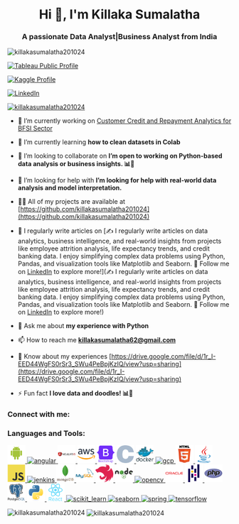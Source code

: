 <h1 align="center">Hi 👋, I'm Killaka Sumalatha</h1>
<h3 align="center">A passionate Data Analyst|Business Analyst from India</h3>

<p align="left"> <img src="https://komarev.com/ghpvc/?username=killakasumalatha201024&label=Profile%20views&color=0e75b6&style=flat" alt="killakasumalatha201024" /> </p>
<p align="left">
  <a href="https://public.tableau.com/app/profile/killaka.sumalatha/vizzes">
    <img src="https://img.shields.io/badge/Tableau-Profile-blue?logo=tableau" alt="Tableau Public Profile" />
  </a>
</p>
<a href="https://www.kaggle.com/sumalatha1024">
    <img src="https://img.shields.io/badge/Kaggle-Profile-blue?logo=kaggle" alt="Kaggle Profile" />
  </a>
</p>
<p align="left">
  <a href="https://www.linkedin.com/in/killaka-sumalatha-73b3b12b2/" target="_blank">
    <img src="https://img.shields.io/badge/LinkedIn-Connect-blue?logo=linkedin" alt="LinkedIn" />
  </a>
</p>
<p align="left"> <a href="https://github.com/ryo-ma/github-profile-trophy"><img src="https://github-profile-trophy.vercel.app/?username=killakasumalatha201024" alt="killakasumalatha201024" /></a> </p>

- 🔭 I’m currently working on [Customer Credit and Repayment Analytics for BFSI Sector](https://colab.research.google.com/drive/1GtpHZd2SMC3lXV029piI-uF1b6UhBP2q?usp=sharing)

- 🌱 I’m currently learning **how to clean datasets in Colab**

- 👯 I’m looking to collaborate on **I’m open to working on Python-based data analysis or business insights. 📊🐍**

- 🤝 I’m looking for help with **I’m looking for help with real-world data analysis and model interpretation.**

- 👨‍💻 All of my projects are available at [https://github.com/killakasumalatha201024](https://github.com/killakasumalatha201024)

- 📝 I regularly write articles on [✍️ I regularly write articles on data analytics, business intelligence, and real-world insights from projects like employee attrition analysis, life expectancy trends, and credit banking data. I enjoy simplifying complex data problems using Python, Pandas, and visualization tools like Matplotlib and Seaborn. 📌 Follow me on [LinkedIn](https://www.linkedin.com/in/killaka-sumalatha-73b3b12b2) to explore more!](✍️ I regularly write articles on data analytics, business intelligence, and real-world insights from projects like employee attrition analysis, life expectancy trends, and credit banking data. I enjoy simplifying complex data problems using Python, Pandas, and visualization tools like Matplotlib and Seaborn. 📌 Follow me on [LinkedIn](https://www.linkedin.com/in/killaka-sumalatha-73b3b12b2) to explore more!)

- 💬 Ask me about **my experience with Python**

- 📫 How to reach me **killakasumalatha62@gmail.com**

- 📄 Know about my experiences [https://drive.google.com/file/d/1r_I-EED44WgFS0rSr3_SWu4PeBpjKzIQ/view?usp=sharing](https://drive.google.com/file/d/1r_I-EED44WgFS0rSr3_SWu4PeBpjKzIQ/view?usp=sharing)

- ⚡ Fun fact **I love data and doodles! 📊🎨**

<h3 align="left">Connect with me:</h3>
<p align="left">
</p>

<h3 align="left">Languages and Tools:</h3>
<p align="left"> <a href="https://developer.android.com" target="_blank" rel="noreferrer"> <img src="https://raw.githubusercontent.com/devicons/devicon/master/icons/android/android-original-wordmark.svg" alt="android" width="40" height="40"/> </a> <a href="https://angular.io" target="_blank" rel="noreferrer"> <img src="https://angular.io/assets/images/logos/angular/angular.svg" alt="angular" width="40" height="40"/> </a> <a href="https://angular.io" target="_blank" rel="noreferrer"> <img src="https://raw.githubusercontent.com/devicons/devicon/master/icons/angularjs/angularjs-original-wordmark.svg" alt="angularjs" width="40" height="40"/> </a> <a href="https://aws.amazon.com" target="_blank" rel="noreferrer"> <img src="https://raw.githubusercontent.com/devicons/devicon/master/icons/amazonwebservices/amazonwebservices-original-wordmark.svg" alt="aws" width="40" height="40"/> </a> <a href="https://getbootstrap.com" target="_blank" rel="noreferrer"> <img src="https://raw.githubusercontent.com/devicons/devicon/master/icons/bootstrap/bootstrap-plain-wordmark.svg" alt="bootstrap" width="40" height="40"/> </a> <a href="https://www.cprogramming.com/" target="_blank" rel="noreferrer"> <img src="https://raw.githubusercontent.com/devicons/devicon/master/icons/c/c-original.svg" alt="c" width="40" height="40"/> </a> <a href="https://www.docker.com/" target="_blank" rel="noreferrer"> <img src="https://raw.githubusercontent.com/devicons/devicon/master/icons/docker/docker-original-wordmark.svg" alt="docker" width="40" height="40"/> </a> <a href="https://cloud.google.com" target="_blank" rel="noreferrer"> <img src="https://www.vectorlogo.zone/logos/google_cloud/google_cloud-icon.svg" alt="gcp" width="40" height="40"/> </a> <a href="https://www.w3.org/html/" target="_blank" rel="noreferrer"> <img src="https://raw.githubusercontent.com/devicons/devicon/master/icons/html5/html5-original-wordmark.svg" alt="html5" width="40" height="40"/> </a> <a href="https://www.java.com" target="_blank" rel="noreferrer"> <img src="https://raw.githubusercontent.com/devicons/devicon/master/icons/java/java-original.svg" alt="java" width="40" height="40"/> </a> <a href="https://developer.mozilla.org/en-US/docs/Web/JavaScript" target="_blank" rel="noreferrer"> <img src="https://raw.githubusercontent.com/devicons/devicon/master/icons/javascript/javascript-original.svg" alt="javascript" width="40" height="40"/> </a> <a href="https://www.jenkins.io" target="_blank" rel="noreferrer"> <img src="https://www.vectorlogo.zone/logos/jenkins/jenkins-icon.svg" alt="jenkins" width="40" height="40"/> </a> <a href="https://www.mongodb.com/" target="_blank" rel="noreferrer"> <img src="https://raw.githubusercontent.com/devicons/devicon/master/icons/mongodb/mongodb-original-wordmark.svg" alt="mongodb" width="40" height="40"/> </a> <a href="https://www.mysql.com/" target="_blank" rel="noreferrer"> <img src="https://raw.githubusercontent.com/devicons/devicon/master/icons/mysql/mysql-original-wordmark.svg" alt="mysql" width="40" height="40"/> </a> <a href="https://nestjs.com/" target="_blank" rel="noreferrer"> <img src="https://raw.githubusercontent.com/devicons/devicon/master/icons/nestjs/nestjs-plain.svg" alt="nestjs" width="40" height="40"/> </a> <a href="https://nodejs.org" target="_blank" rel="noreferrer"> <img src="https://raw.githubusercontent.com/devicons/devicon/master/icons/nodejs/nodejs-original-wordmark.svg" alt="nodejs" width="40" height="40"/> </a> <a href="https://opencv.org/" target="_blank" rel="noreferrer"> <img src="https://www.vectorlogo.zone/logos/opencv/opencv-icon.svg" alt="opencv" width="40" height="40"/> </a> <a href="https://www.oracle.com/" target="_blank" rel="noreferrer"> <img src="https://raw.githubusercontent.com/devicons/devicon/master/icons/oracle/oracle-original.svg" alt="oracle" width="40" height="40"/> </a> <a href="https://pandas.pydata.org/" target="_blank" rel="noreferrer"> <img src="https://raw.githubusercontent.com/devicons/devicon/2ae2a900d2f041da66e950e4d48052658d850630/icons/pandas/pandas-original.svg" alt="pandas" width="40" height="40"/> </a> <a href="https://www.php.net" target="_blank" rel="noreferrer"> <img src="https://raw.githubusercontent.com/devicons/devicon/master/icons/php/php-original.svg" alt="php" width="40" height="40"/> </a> <a href="https://www.postgresql.org" target="_blank" rel="noreferrer"> <img src="https://raw.githubusercontent.com/devicons/devicon/master/icons/postgresql/postgresql-original-wordmark.svg" alt="postgresql" width="40" height="40"/> </a> <a href="https://www.python.org" target="_blank" rel="noreferrer"> <img src="https://raw.githubusercontent.com/devicons/devicon/master/icons/python/python-original.svg" alt="python" width="40" height="40"/> </a> <a href="https://reactjs.org/" target="_blank" rel="noreferrer"> <img src="https://raw.githubusercontent.com/devicons/devicon/master/icons/react/react-original-wordmark.svg" alt="react" width="40" height="40"/> </a> <a href="https://scikit-learn.org/" target="_blank" rel="noreferrer"> <img src="https://upload.wikimedia.org/wikipedia/commons/0/05/Scikit_learn_logo_small.svg" alt="scikit_learn" width="40" height="40"/> </a> <a href="https://seaborn.pydata.org/" target="_blank" rel="noreferrer"> <img src="https://seaborn.pydata.org/_images/logo-mark-lightbg.svg" alt="seaborn" width="40" height="40"/> </a> <a href="https://spring.io/" target="_blank" rel="noreferrer"> <img src="https://www.vectorlogo.zone/logos/springio/springio-icon.svg" alt="spring" width="40" height="40"/> </a> <a href="https://www.tensorflow.org" target="_blank" rel="noreferrer"> <img src="https://www.vectorlogo.zone/logos/tensorflow/tensorflow-icon.svg" alt="tensorflow" width="40" height="40"/> </a> </p>

<p><img align="left" src="https://github-readme-stats.vercel.app/api/top-langs?username=killakasumalatha201024&show_icons=true&locale=en&layout=compact" alt="killakasumalatha201024" /></p>

<p>&nbsp;<img align="center" src="https://github-readme-stats.vercel.app/api?username=killakasumalatha201024&show_icons=true&locale=en" alt="killakasumalatha201024" /></p>
